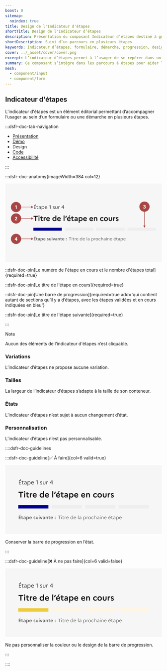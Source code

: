 ```yaml
---
boost: 0
sitemap:
  noindex: true
title: Design de l'Indicateur d'étapes
shortTitle: Design de l'Indicateur d’étapes
description: Présentation du composant Indicateur d’étapes destiné à guider l’usager au sein d’un parcours en plusieurs étapes comme un formulaire ou une démarche en ligne.
shortDescription: Suivi d’un parcours en plusieurs étapes
keywords: indicateur d’étapes, formulaire, démarche, progression, design système, DSFR, navigation, accessibilité
cover: ../_asset/cover/cover.png
excerpt: L’indicateur d’étapes permet à l’usager de se repérer dans un processus linéaire, en affichant la position actuelle dans le parcours ainsi que les étapes restantes.
summary: Ce composant s’intègre dans les parcours à étapes pour aider l’usager à visualiser son avancée. Il affiche une barre de progression, un titre explicite pour chaque étape et un repère numérique. Il ne permet pas de navigation directe entre les étapes mais accompagne visuellement l’usager du début à la fin du formulaire. Sa structure est fixe, sans personnalisation, pour garantir une expérience uniforme et accessible.
mesh:
  - component/input
  - component/form
---
```


## Indicateur d'étapes

L’indicateur d'étapes est un élément éditorial permettant d’accompagner l’usager au sein d’un formulaire ou une démarche en plusieurs étapes.

:::dsfr-doc-tab-navigation

- [Présentation](../index.md)
- [Démo](../demo/index.md)
- Design
- [Code](../code/index.md)
- [Accessibilité](../accessibility/index.md)

:::

:::dsfr-doc-anatomy{imageWidth=384 col=12}

![Anatomie du bouton](../_asset/anatomy/anatomy-1.png)

::dsfr-doc-pin[Le numéro de l'étape en cours et le nombre d'étapes total]{required=true}

::dsfr-doc-pin[Le titre de l'étape en cours]{required=true}

::dsfr-doc-pin[Une barre de progression]{required=true add='qui contient autant de sections qu’il y a d’étapes, avec les étapes validées et en cours indiquées en bleu'}

::dsfr-doc-pin[Le titre de l'étape suivante]{required=true}

:::

> [!NOTE]
> Aucun des éléments de l’indicateur d'étapes n’est cliquable.

### Variations

L’indicateur d’étapes ne propose aucune variation.

### Tailles

La largeur de l’indicateur d’étapes s’adapte à la taille de son conteneur.

### États

L’indicateur d’étapes n’est sujet à aucun changement d’état.

### Personnalisation

L’indicateur d’étapes n’est pas personnalisable.

::::dsfr-doc-guidelines

:::dsfr-doc-guideline[✅ À faire]{col=6 valid=true}

![](../_asset/custom/do-1.png)

Conserver la barre de progression en l’état.

:::

:::dsfr-doc-guideline[❌ À ne pas faire]{col=6 valid=false}

![](../_asset/custom/dont-1.png)

Ne pas personnaliser la couleur ou le design de la barre de progression.

:::

::::
